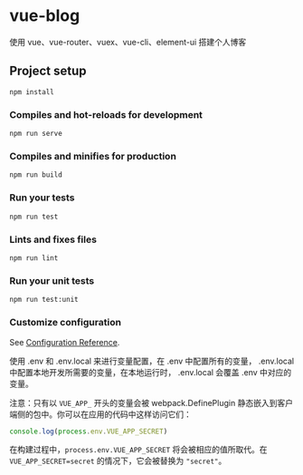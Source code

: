 # vue-blog

使用 vue、vue-router、vuex、vue-cli、element-ui 搭建个人博客

## Project setup

```
npm install
```

### Compiles and hot-reloads for development

```
npm run serve
```

### Compiles and minifies for production

```
npm run build
```

### Run your tests

```
npm run test
```

### Lints and fixes files

```
npm run lint
```

### Run your unit tests

```
npm run test:unit
```

### Customize configuration

See [Configuration Reference](https://cli.vuejs.org/config/).

使用 .env 和 .env.local 来进行变量配置，在 .env 中配置所有的变量， .env.local 中配置本地开发所需要的变量，在本地运行时， .env.local 会覆盖 .env 中对应的变量。

注意：只有以 `VUE_APP_` 开头的变量会被 webpack.DefinePlugin 静态嵌入到客户端侧的包中。你可以在应用的代码中这样访问它们：

```javascript
console.log(process.env.VUE_APP_SECRET)
```

在构建过程中，`process.env.VUE_APP_SECRET` 将会被相应的值所取代。在 `VUE_APP_SECRET=secret` 的情况下，它会被替换为 `"secret"`。
